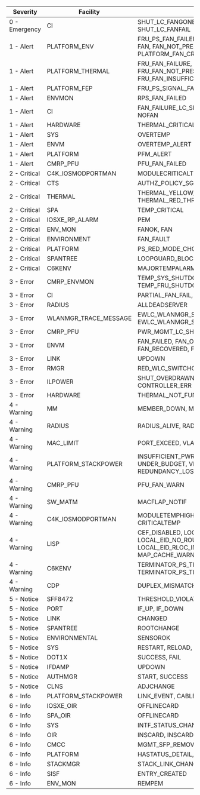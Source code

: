 | Severity       | Facility               | Mnemonics                                                                                                                              |
| ------------- | --------------------- | ------------------------------------------------------------------------------------------------------------------------------------- |
| 0 - Emergency  | CI                     | SHUT_LC_FANGONE, SHUTFANGONE, SHUTFANFAIL, SHUT_LC_FANFAIL                                                                             |
| 1 - Alert      | PLATFORM_ENV           | FRU_PS_FAN_FAILED, RPS_FAN_FAILED, FRU_PS_FAN_OK, FAN, FAN_NOT_PRESENT, FRU_FAN_OK, PLATFORM_FAN_CRITICAL, RPS_PS_FAN_FAILED           |
| 1 - Alert      | PLATFORM_THERMAL       | FRU_FAN_FAILURE, FRU_FAN_RECOVERY, FAN_CRITICAL, FRU_FAN_NOT_PRESENT, FRU_FAN_DISABLED, FRU_FAN_INSUFFICIENTFANTRAYSDETECTEDPOWERDOWN  |
| 1 - Alert      | PLATFORM_FEP           | FRU_PS_SIGNAL_FAULTY                                                                                                                   |
| 1 - Alert      | ENVMON                 | RPS_FAN_FAILED                                                                                                                         |
| 1 - Alert      | CI                     | FAN_FAILURE_LC_SHUT, FAN_MISSING, TOTALFANFAIL, NOFAN                                                                                  |
| 1 - Alert      | HARDWARE               | THERMAL_CRITICAL                                                                                                                       |
| 1 - Alert      | SYS                    | OVERTEMP                                                                                                                               |
| 1 - Alert      | ENVM                   | OVERTEMP_ALERT                                                                                                                         |
| 1 - Alert      | PLATFORM               | PFM_ALERT                                                                                                                              |
| 1 - Alert      | CMRP_PFU               | PFU_FAN_FAILED                                                                                                                         |
| 2 - Critical   | C4K_IOSMODPORTMAN      | MODULECRITICALTEMP, CRITICALTEMP                                                                                                       |
| 2 - Critical   | CTS                    | AUTHZ_POLICY_SGACL_ACE_FAILED                                                                                                          |
| 2 - Critical   | THERMAL                | THERMAL_YELLOW_THRESHOLD, THERMAL_RED_THRESHOLD                                                                                        |
| 2 - Critical   | SPA                    | TEMP_CRITICAL                                                                                                                          |
| 2 - Critical   | IOSXE_RP_ALARM         | PEM                                                                                                                                    |
| 2 - Critical   | ENV_MON                | FANOK, FAN                                                                                                                             |
| 2 - Critical   | ENVIRONMENT            | FAN_FAULT                                                                                                                              |
| 2 - Critical   | PLATFORM               | PS_RED_MODE_CHG, PS_FAIL, PS_DETECT, PS_ABSENT                                                                                         |
| 2 - Critical   | SPANTREE               | LOOPGUARD_BLOCK, ROOTGUARDBLOCK                                                                                                        |
| 2 - Critical   | C6KENV                 | MAJORTEMPALARM, MAJORTEMPALARM                                                                                                         |
| 3 - Error      | CMRP_ENVMON            | TEMP_SYS_SHUTDOWN_PENDING, TEMP_WARN_CRITICAL, TEMP_FRU_SHUTDOWN_PENDING                                                               |
| 3 - Error      | CI                     | PARTIAL_FAN_FAIL, PARTFANFAIL, PSFANFAIL                                                                                               |
| 3 - Error      | RADIUS                 | ALLDEADSERVER                                                                                                                          |
| 3 - Error      | WLANMGR_TRACE_MESSAGE  | EWLC_WLANMGR_SCHEDULED_WLAN_DISABLE, EWLC_WLANMGR_SCHEDULED_WLAN_ENABLE                                                                |
| 3 - Error      | CMRP_PFU               | PWR_MGMT_LC_SHUTDOWN, PWR_MGMT_ALARM                                                                                                   |
| 3 - Error      | ENVM                   | FAN_FAILED, FAN_OK_ERR, FAN_FAILED_ERR, FAN_ON, FAN_RECOVERED, FAN_SHUTDOWN_ERR                                                        |
| 3 - Error      | LINK                   | UPDOWN                                                                                                                                 |
| 3 - Error      | RMGR                   | RED_WLC_SWITCHOVER, RED_HEARTBEAT_TMOUT                                                                                                |
| 3 - Error      | ILPOWER                | SHUT_OVERDRAWN, CONTROLLER_PORT_ERR, CONTROLLER_ERR                                                                                    |
| 3 - Error      | HARDWARE               | THERMAL_NOT_FUNCTIONING                                                                                                                |
| 4 - Warning    | MM                     | MEMBER_DOWN, MEMBER_UP                                                                                                                 |
| 4 - Warning    | RADIUS                 | RADIUS_ALIVE, RADIUS_DEAD                                                                                                              |
| 4 - Warning    | MAC_LIMIT              | PORT_EXCEED, VLAN_EXCEED                                                                                                               |
| 4 - Warning    | PLATFORM_STACKPOWER    | INSUFFICIENT_PWR, TOO_MANY_ERRORS, UNDER_BUDGET, VERSION_MISMATCH, REDUNDANCY_LOSS                                                     |
| 4 - Warning    | CMRP_PFU               | PFU_FAN_WARN                                                                                                                           |
| 4 - Warning    | SW_MATM                | MACFLAP_NOTIF                                                                                                                          |
| 4 - Warning    | C4K_IOSMODPORTMAN      | MODULETEMPHIGH, MODULECRITICALTEMP, TEMPHIGH, CRITICALTEMP                                                                             |
| 4 - Warning    | LISP                   | CEF_DISABLED, LOCAL_EID_MAP_REGISTER_FAILURE, LOCAL_EID_NO_ROUTE, LOCAL_EID_RLOC_INCONSISTENCY, MAP_CACHE_WARNING_THRESHOLD_REACHED    |
| 4 - Warning    | C6KENV                 | TERMINATOR_PS_TEMP_MAJORALARM, TERMINATOR_PS_TEMP_MAJORALARM                                                                           |
| 4 - Warning    | CDP                    | DUPLEX_MISMATCH, NATIVE_VLAN_MISMATCH                                                                                                  |
| 5 - Notice     | SFF8472                | THRESHOLD_VIOLATION                                                                                                                    |
| 5 - Notice     | PORT                   | IF_UP, IF_DOWN                                                                                                                         |
| 5 - Notice     | LINK                   | CHANGED                                                                                                                                |
| 5 - Notice     | SPANTREE               | ROOTCHANGE                                                                                                                             |
| 5 - Notice     | ENVIRONMENTAL          | SENSOROK                                                                                                                               |
| 5 - Notice     | SYS                    | RESTART, RELOAD, CONFIG_I                                                                                                              |
| 5 - Notice     | DOT1X                  | SUCCESS, FAIL                                                                                                                          |
| 5 - Notice     | IFDAMP                 | UPDOWN                                                                                                                                 |
| 5 - Notice     | AUTHMGR                | START, SUCCESS                                                                                                                         |
| 5 - Notice     | CLNS                   | ADJCHANGE                                                                                                                              |
| 6 - Info       | PLATFORM_STACKPOWER    | LINK_EVENT, CABLE_EVENT                                                                                                                |
| 6 - Info       | IOSXE_OIR              | OFFLINECARD                                                                                                                            |
| 6 - Info       | SPA_OIR                | OFFLINECARD                                                                                                                            |
| 6 - Info       | SYS                    | INTF_STATUS_CHANGE                                                                                                                     |
| 6 - Info       | OIR                    | INSCARD, INSCARD, REMCARD, REMCARD                                                                                                     |
| 6 - Info       | CMCC                   | MGMT_SFP_REMOVED, MGMT_SFP_INSERT                                                                                                      |
| 6 - Info       | PLATFORM               | HASTATUS_DETAIL, HASTATUS                                                                                                              |
| 6 - Info       | STACKMGR               | STACK_LINK_CHANGE                                                                                                                      |
| 6 - Info       | SISF                   | ENTRY_CREATED                                                                                                                          |
| 6 - Info       | ENV_MON                | REMPEM                                                                                                                                 |
